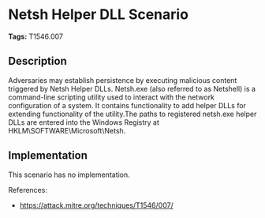 # Netsh Helper DLL Scenario

**Tags:** T1546.007

## Description

Adversaries may establish persistence by executing malicious content triggered by Netsh Helper DLLs. Netsh.exe (also referred to as Netshell) is a command-line scripting utility used to interact with the network configuration of a system. It contains functionality to add helper DLLs for extending functionality of the utility.The paths to registered netsh.exe helper DLLs are entered into the Windows Registry at HKLM\SOFTWARE\Microsoft\Netsh.

## Implementation

This scenario has no implementation.

References:

- https://attack.mitre.org/techniques/T1546/007/